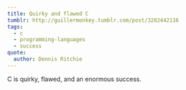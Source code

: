 ```yaml
---
title: Quirky and flawed C
tumblr: http://guillermonkey.tumblr.com/post/3282442116
tags:
  - c
  - programming-languages
  - success
quote:
  author: Dennis Ritchie
---
```


C is quirky, flawed, and an enormous success.
